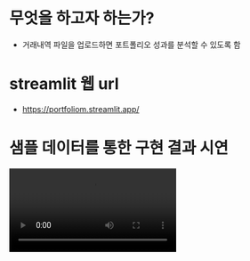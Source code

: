 # 무엇을 하고자 하는가?
- 거래내역 파일을 업로드하면 포트폴리오 성과를 분석할 수 있도록 함

# streamlit 웹 url
- https://portfoliom.streamlit.app/

# 샘플 데이터를 통한 구현 결과 시연
![Streamlit Demo](path/to/your/video.mp4)
